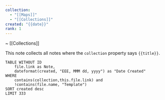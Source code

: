 ```yaml
---
collection:
  - "[[Maps]]"
  - "[[Collections]]"
created: "{{date}}"
rank: 1
---
```

~ [[Collections]] 

This note collects all notes where the `collection` property says `{{title}}`.

```dataview
TABLE WITHOUT ID
	file.link as Note,
	dateformat(created, "EEE, MMM dd, yyyy") as "Date Created"
WHERE
	contains(collection,this.file.link) and
	!contains(file.name, "Template")
SORT created desc
LIMIT 333
```
